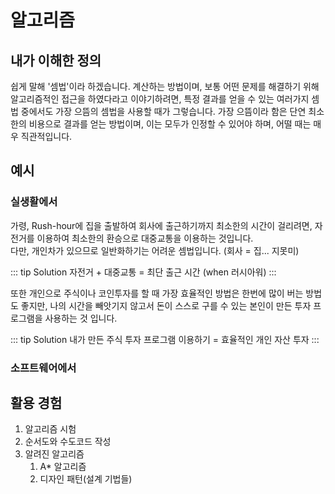 # 알고리즘

## 내가 이해한 정의

쉽게 말해 '셈법'이라 하겠습니다. 계산하는 방법이며, 보통 어떤 문제를 해결하기 위해 알고리즘적인 접근을 하였다라고 이야기하려면, 특정 결과를 얻을 수 있는 여러가지 셈법 중에서도 가장 으뜸의 셈법을 사용할 때가
그렇습니다. 가장 으뜸이라 함은 단연 최소한의 비용으로 결과를 얻는 방법이며, 이는 모두가 인정할 수 있어야 하며, 어떨 때는 매우 직관적입니다.

## 예시

### 실생활에서

가령, Rush-hour에 집을 출발하여 회사에 출근하기까지 최소한의 시간이 걸리려면, 자전거를 이용하여 최소한의 환승으로 대중교통을 이용하는 것입니다.  
다만, 개인차가 있으므로 일반화하기는 어려운 셈법입니다. (회사 = 집... 지못미)

::: tip Solution 자전거 + 대중교통 = 최단 출근 시간 (when 러시아워)
:::

또한 개인으로 주식이나 코인투자를 할 때 가장 효율적인 방법은 한번에 많이 버는 방법도 좋지만, 나의 시간을 빼앗기지 않고서 돈이 스스로 구를 수 있는 본인이 만든 투자 프로그램을 사용하는 것 입니다.

::: tip Solution 내가 만든 주식 투자 프로그램 이용하기 = 효율적인 개인 자산 투자
:::

<embed-video/>

### 소프트웨어에서

## 활용 경험

1. 알고리즘 시험
2. 순서도와 수도코드 작성
3. 알려진 알고리즘
    1. A* 알고리즘
    2. 디자인 패턴(설계 기법들)